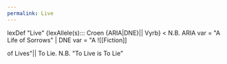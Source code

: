 ```yaml
---
permalink: Live
---
```

lexDef "Live" {lexAllele(s)::: Croen {ARIA|DNE}|| Vyrb} < N.B. ARIA var = "A Life of Sorrows" | DNE var = "A ![[Fiction]] 

of Lives"|| To Lie. N.B. "To Live is To Lie"
